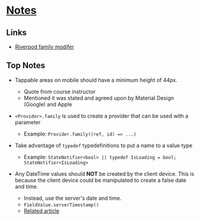 # [Notes]()

## Links
- [Riverpod family modifer](https://riverpod.dev/docs/concepts/modifiers/family)

## Top Notes
- Tappable areas on mobile should have a minimum height of 44px. 
  - Quote from course instructor
  - Mentioned it was stated and agreed upon by Material Design (Google) and Apple

- `<Provider>.family` is used to create a provider that can be used with a parameter
  - Example: `Provider.family((ref, id) => ...)`

- Take advantage of `typedef` typedefinitions to put a name to a value type
  - Example: `StateNotifier<bool> || typedef IsLoading = bool; StateNotifier<IsLoading>`

- Any DateTime values should **NOT** be created by the client device. This is because the client device could be manipulated to create a false date and time. 
  - Instead, use the server's date and time.
  - `FieldValue.serverTimestamp()`
  - [Related article](https://medium.com/firebase-developers/the-secrets-of-firestore-fieldvalue-servertimestamp-revealed-29dd7a38a82b)